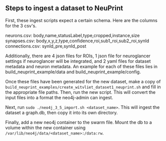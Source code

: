 ## Steps to ingest a dataset to NeuPrint

First, these ingest scripts expect a certain schema. Here are the columns for the 3 csv's.

neurons.csv: body,name,statusLabel,type,cropped,instance,size
synapses.csv: body,x,y,z,type,confidence,roi,sub1_roi,sub2_roi,synId
connections.csv: synId_pre,synId_post

Additionally, there are 4 json files for ROIs, 1 json file for neuroglancer settings if neuroglancer will be integrated, and 2 yaml files for dataset metadata and neuron metadata. An example for each of these files lies in build_neuprint_example/data and build_neuprint_example/config.

Once these files have been generated for the new dataset, make a copy of `build_neuprint_examples/create_witvliet_dataset1_neuprint.sh` and fill in the appropriate file paths. Then, run the new script. This will convert the input files into a format the neo4j-admin can ingest.

Next, run `sudo ./neo4j_3_5_import.sh <dataset_name>`. This will ingest the dataset a graph.db, then copy it into its own directory.

Finally, add a new neo4j container to the swarm file. Mount the db to a volume within the new container using `/var/lib/neo4j/data/<dataset_name>:/data:rw`.

